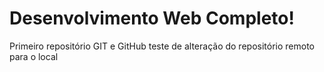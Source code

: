 # Desenvolvimento Web Completo!
 Primeiro repositório GIT e GitHub
teste de alteração do repositório remoto para o local
